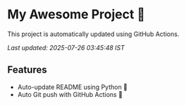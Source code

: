 # My Awesome Project 🚀

This project is automatically updated using GitHub Actions.

_Last updated: 2025-07-26 03:45:48 IST_

## Features
- Auto-update README using Python 🐍
- Auto Git push with GitHub Actions 🤖
